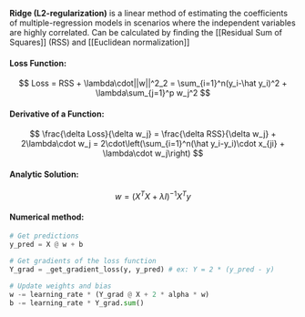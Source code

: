 **Ridge (L2-regularization)** is a linear method of estimating the coefficients of multiple-regression models in scenarios where the independent variables are highly correlated. Can be calculated by finding the [[Residual Sum of Squares]] (RSS) and [[Euclidean normalization]]

#### Loss Function:
$$
Loss = RSS + \lambda\cdot||w||^2_2 = \sum_{i=1}^n(y_i-\hat y_i)^2 + \lambda\sum_{j=1}^p w_j^2
$$

#### Derivative of a Function:
$$
\frac{\delta Loss}{\delta w_j} = \frac{\delta RSS}{\delta w_j} + 2\lambda\cdot w_j = 2\cdot\left(\sum_{i=1}^n(\hat y_i-y_i)\cdot x_{ji} + \lambda\cdot w_j\right)
$$

#### Analytic Solution:
$$
w = (X^TX+\lambda I)^{-1}X^Ty
$$

#### Numerical method:

```python
# Get predictions
y_pred = X @ w + b

# Get gradients of the loss function
Y_grad = _get_gradient_loss(y, y_pred) # ex: Y = 2 * (y_pred - y)

# Update weights and bias
w -= learning_rate * (Y_grad @ X + 2 * alpha * w)
b -= learning_rate * Y_grad.sum()
```

